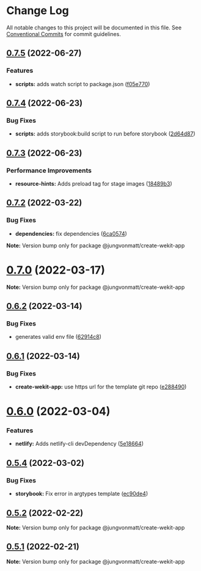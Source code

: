 # Change Log

All notable changes to this project will be documented in this file.
See [Conventional Commits](https://conventionalcommits.org) for commit guidelines.

## [0.7.5](https://github.com/jungvonmatt/wekit/compare/v0.7.4...v0.7.5) (2022-06-27)


### Features

* **scripts:** adds watch script to package.json ([f05e770](https://github.com/jungvonmatt/wekit/commit/f05e770a4392309c67948c5d7fb25d5dac69ea46))





## [0.7.4](https://github.com/jungvonmatt/wekit/compare/v0.7.3...v0.7.4) (2022-06-23)


### Bug Fixes

* **scripts:** adds storybook:build script to run before storybook ([2d64d87](https://github.com/jungvonmatt/wekit/commit/2d64d872f5820e12fff65055e164fdfbeba26a12))





## [0.7.3](https://github.com/jungvonmatt/wekit/compare/v0.7.2...v0.7.3) (2022-06-23)


### Performance Improvements

* **resource-hints:** Adds preload tag for stage images ([18489b3](https://github.com/jungvonmatt/wekit/commit/18489b36726d9324aa1bb7108c6fff62d0bbe9da))





## [0.7.2](https://github.com/jungvonmatt/wekit/compare/v0.7.1...v0.7.2) (2022-03-22)


### Bug Fixes

* **dependencies:** fix dependencies ([6ca0574](https://github.com/jungvonmatt/wekit/commit/6ca0574cec19f6063128bd64f4ffda696883a35a))







**Note:** Version bump only for package @jungvonmatt/create-wekit-app





# [0.7.0](https://github.com/jungvonmatt/wekit/compare/v0.6.2...v0.7.0) (2022-03-17)

**Note:** Version bump only for package @jungvonmatt/create-wekit-app





## [0.6.2](https://github.com/jungvonmatt/wekit/compare/v0.6.1...v0.6.2) (2022-03-14)


### Bug Fixes

* generates valid env file ([62914c8](https://github.com/jungvonmatt/wekit/commit/62914c8e3770ec29fc53d81dcf6d90eced5bfa2e))





## [0.6.1](https://github.com/jungvonmatt/wekit/compare/v0.6.0...v0.6.1) (2022-03-14)


### Bug Fixes

* **create-wekit-app:** use https url for the template git repo ([e288490](https://github.com/jungvonmatt/wekit/commit/e288490621a40e3fc291c6f2895a0551ef80b7ce))





# [0.6.0](https://github.com/jungvonmatt/wekit/compare/v0.5.5...v0.6.0) (2022-03-04)


### Features

* **netlify:** Adds netlify-cli devDependency ([5e18664](https://github.com/jungvonmatt/wekit/commit/5e186648c4c77e922ca1fc1a481ea39a8a29edf2))





## [0.5.4](https://github.com/jungvonmatt/wekit/compare/v0.5.3...v0.5.4) (2022-03-02)


### Bug Fixes

* **storybook:** Fix error in argtypes template ([ec90de4](https://github.com/jungvonmatt/wekit/commit/ec90de4761b55a88f13f3d29e7864a5552efe235))





## [0.5.2](https://github.com/jungvonmatt/wekit/compare/v0.5.1...v0.5.2) (2022-02-22)

**Note:** Version bump only for package @jungvonmatt/create-wekit-app





## [0.5.1](https://github.com/jungvonmatt/wekit/compare/v0.5.0...v0.5.1) (2022-02-21)

**Note:** Version bump only for package @jungvonmatt/create-wekit-app
